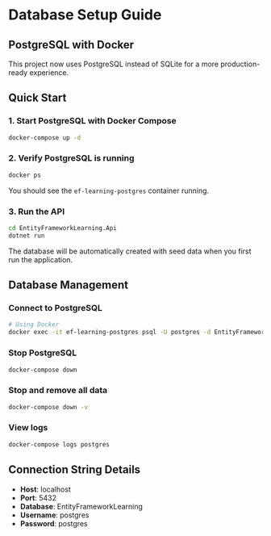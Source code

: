 # Database Setup Guide

## PostgreSQL with Docker

This project now uses PostgreSQL instead of SQLite for a more production-ready experience.

## Quick Start

### 1. Start PostgreSQL with Docker Compose
```bash
docker-compose up -d
```

### 2. Verify PostgreSQL is running
```bash
docker ps
```
You should see the `ef-learning-postgres` container running.

### 3. Run the API
```bash
cd EntityFrameworkLearning.Api
dotnet run
```

The database will be automatically created with seed data when you first run the application.

## Database Management

### Connect to PostgreSQL
```bash
# Using Docker
docker exec -it ef-learning-postgres psql -U postgres -d EntityFrameworkLearning

```

### Stop PostgreSQL
```bash
docker-compose down
```

### Stop and remove all data
```bash
docker-compose down -v
```

### View logs
```bash
docker-compose logs postgres
```

## Connection String Details

- **Host**: localhost
- **Port**: 5432
- **Database**: EntityFrameworkLearning
- **Username**: postgres
- **Password**: postgres
